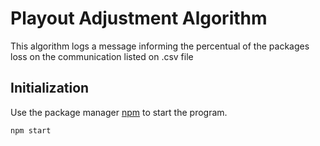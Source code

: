 # Playout Adjustment Algorithm

This algorithm logs a message informing the percentual of the packages loss on the communication listed on .csv file

## Initialization

Use the package manager [npm](https://www.npmjs.com/) to start the program.

```bash
npm start
```
